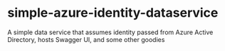 # simple-azure-identity-dataservice
A simple data service that assumes identity passed from Azure Active Directory, hosts Swagger UI, and some other goodies
